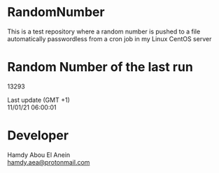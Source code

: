 # RandomNumber    
This is a test repository where a random number is pushed to a file automatically passwordless from a cron job in my Linux CentOS server    
# Random Number of the last run   
13293
      
Last update (GMT +1)    
11/01/21 06:00:01
# Developer    
Hamdy Abou El Anein   
hamdy.aea@protonmail.com
